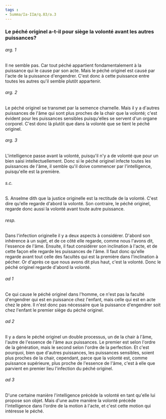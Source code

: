 ```yaml
---
tags : 
- Summa/Ia-IIæ/q.83/a.3
---
```


### Le péché originel a-t-il pour siège la volonté avant les autres puissances?

###### arg. 1
Il ne semble pas. Car tout péché appartient fondamentalement à la puissance qui le cause par son acte. Mais le péché originel est causé par l'acte de la puissance d'engendrer. C'est donc à cette puissance entre toutes les autres qu'il semble plutôt appartenir. 

###### arg. 2
Le péché originel se transmet par la semence charnelle. Mais il y a d'autres puissances de l'âme qui sont plus proches de la chair que la volonté; c'est évident pour les puissances sensibles puisqu'elles se servent d'un organe corporel. C'est donc là plutôt que dans la volonté que se tient le péché originel. 

###### arg. 3
L'intelligence passe avant la volonté, puisqu'il n'y a de volonté que pour un bien saisi intellectuellement. Donc si le péché originel infecte toutes les puissances de l'âme, il semble qu'il doive commencer par l'intelligence, puisqu'elle est la première. 

###### s.c.
S. Anselme dith que la justice originelle est la rectitude de la volonté. C'est dire qu'elle regarde d'abord la volonté. Son contraire, le péché originel, regarde donc aussi la volonté avant toute autre puissance. 

###### resp.
Dans l'infection originelle il y a deux aspects à considérer. D'abord son inhérence à un sujet, et de ce côté elle regarde, comme nous l'avons dit, l'essence de l'âme. Ensuite, il faut considérer son inclination à l'acte, et de cette façon elle regarde les puissances de l'âme. Il faut donc qu'elle regarde avant tout celle des facultés qui est la première dans l'inclination à pécher. Or d'après ce que nous avons dit plus haut, c'est la volonté. Donc le péché originel regarde d'abord la volonté. 

###### ad 1
Ce qui cause le péché originel dans l'homme, ce n'est pas la faculté d'engendrer qui est en puissance chez l'enfant, mais celle qui est en acte chez le père. Il n'est donc pas nécessaire que la puissance d'engendrer soit chez l'enfant le premier siège du péché originel. 

###### ad 2
Il y a dans le péché originel un double processus, un de la chair à l'âme, l'autre de l'essence de l'âme aux puissances. Le premier est selon l'ordre de la génération, mais le second selon l'ordre de la perfection. Et c'est pourquoi, bien que d'autres puissances, les puissances sensibles, soient plus proches de la chair, cependant, parce que la volonté est, comme puissance supérieure, plus proche de l'essence de l'âme, c'est à elle que parvient en premier lieu l'infection du péché originel. 

###### ad 3
D'une certaine manière l'intelligence précède la volonté en tant qu'elle lui propose son objet. Mais d'une autre manière la volonté précède l'intelligence dans l'ordre de la motion à l'acte, et c'est cette motion qui intéresse le péché. 

